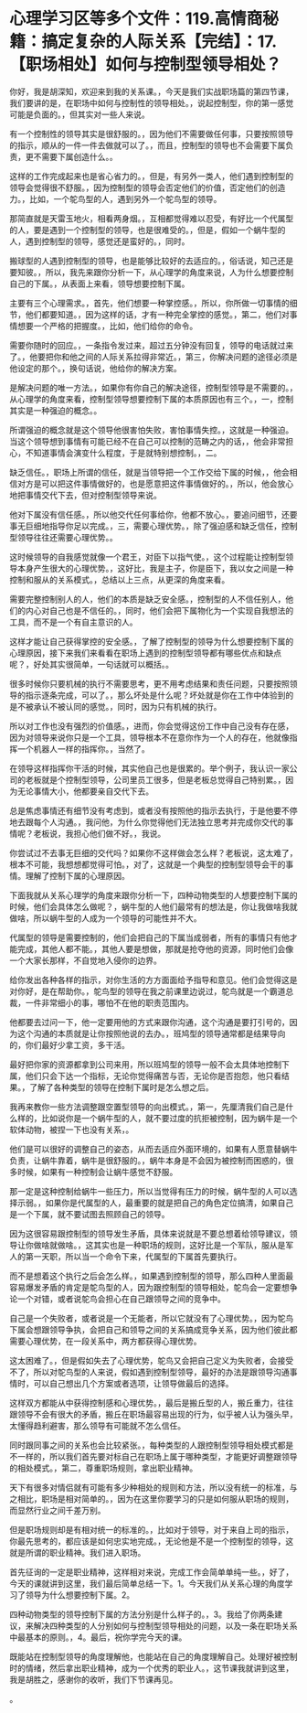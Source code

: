 # 心理学习区等多个文件：119.高情商秘籍：搞定复杂的人际关系【完结】：17.【职场相处】如何与控制型领导相处？

你好，我是胡深知，欢迎来到我的关系课。，今天是我们实战职场篇的第四节课，我们要讲的是，在职场中如何与控制性的领导相处。，说起控制型，你的第一感觉可能是负面的。，但其实对一些人来说。

有一个控制性的领导其实是很舒服的。，因为他们不需要做任何事，只要按照领导的指示，顺从的一件一件去做就可以了。，而且，控制型的领导也不会需要下属负责，更不需要下属创造什么。。

这样的工作完成起来也是省心省力的。，但是，有另外一类人，他们遇到控制型的领导会觉得很不舒服。，因为控制型的领导会否定他们的价值，否定他们的创造力。，比如，一个鸵鸟型的人，遇到另外一个鸵鸟型的领导。

那简直就是天雷玉地火，相看两身烟。，互相都觉得难以忍受，有好比一个代属型的人，要是遇到一个控制型的领导，也是很难受的。，但是，假如一个蜗牛型的人，遇到控制型的领导，感觉还是蛮好的。，同时。

搬球型的人遇到控制型的领导，也是能够比较好的去适应的。，俗话说，知己还是要知彼。，所以，我先来跟你分析一下，从心理学的角度来说，人为什么想要控制自己的下属。，从表面上来看，领导想要控制下属。

主要有三个心理需求。，首先，他们想要一种掌控感。，所以，你所做一切事情的细节，他们都要知道。，因为这样的话，才有一种完全掌控的感觉。，第二，他们对事情想要一个严格的把握度。，比如，他们给你的命令。

需要你随时的回应。，一条指令发过来，超过五分钟没有回复，领导的电话就过来了。，他要把你和他之间的人际关系拉得非常近。，第三，你解决问题的途径必须是他设定的那个。，换句话说，他给你的解决方案。

是解决问题的唯一方法。，如果你有你自己的解决途径，控制型领导是不需要的。，从心理学的角度来看，控制型领导想要控制下属的本质原因也有三个。，一，控制其实是一种强迫的概念。。

所谓强迫的概念就是这个领导他很害怕失败，害怕事情失控。，这就是一种强迫。当这个领导想到事情有可能已经不在自己可以控制的范畴之内的话，，他会非常担心，不知道事情会演变什么程度，于是就特别想控制。，二。

缺乏信任。，职场上所谓的信任，就是当领导把一个工作交给下属的时候，，他会相信对方是可以把这件事情做好的，也是愿意把这件事情做好的。，所以，他会放心地把事情交代下去，但对控制型领导来说。

他对下属没有信任感。，所以他交代任何事给你，他都不放心。，要追问细节，还要事无巨细地指导你足以完成。，三，需要心理优势。，除了强迫感和缺乏信任，控制型领导往往还需要心理优势。。

这时候领导的自我感觉就像一个君王，对臣下以指气使。，这个过程能让控制型领导本身产生很大的心理优势。，这好比，我是主子，你是臣下，我以女之间是一种控制和服从的关系模式。，总结以上三点，从更深的角度来看。

需要完整控制别人的人，他们的本质是缺乏安全感。，控制型的人不信任别人，他们的内心对自己也是不信任的。，同时，他们会把下属物化为一个实现自我想法的工具，而不是一个有自主意识的人。

这样才能让自己获得掌控的安全感。，了解了控制型的领导为什么想要控制下属的心理原因，接下来我们来看看在职场上遇到的控制型领导都有哪些优点和缺点呢？，好处其实很简单，一句话就可以概括。。

很多时候你只要机械的执行不需要思考，更不用考虑结果和责任问题，只要按照领导的指示逐条完成，可以了。，那么坏处是什么呢？坏处就是你在工作中体验到的是不被承认不被认同的感觉。，同时，因为只有机械的执行。

所以对工作也没有强烈的价值感。，进而，你会觉得这份工作中自己没有存在感，因为对领导来说你只是一个工具，领导根本不在意你作为一个人的存在，他就像指挥一个机器人一样的指挥你。，当然了。

在领导这样指挥你干活的时候，其实他自己也是很累的。举个例子，我认识一家公司的老板就是个控制型领导，公司里员工很多，但是老板总觉得自己特别累。，因为无论事情大小，他都要亲自交代下去。

总是焦虑事情还有细节没有考虑到，或者没有按照他的指示去执行，于是他要不停地去跟每个人沟通。，我问他，为什么你觉得他们无法独立思考并完成你交代的事情呢？老板说，我担心他们做不好。，我说。

你尝试过不去事无巨细的交代吗？如果你不这样做会怎么样？老板说，这太难了，根本不可能，我想想都觉得可怕。，对了，这就是一个典型的控制型领导会干的事情。理解了控制下属的心理原因。

下面我就从关系心理学的角度来跟你分析一下，四种动物类型的人想要控制下属的时候，他们会具体怎么做呢？，蜗牛型的人他们最常有的想法是，你让我做啥我就做啥，所以蜗牛型的人成为一个领导的可能性并不大。

代属型的领导是需要控制的，他们会把自己的下属当成弱者，所有的事情只有他才能完成，其他人都不能。，其他人要是想做，那就是抢夺他的资源，同时他们会像一个大家长那样，不自觉地入侵你的边界。

给你发出各种各样的指示，对你生活的方方面面给予指导和意见。他们会觉得这是对你好，是在帮助你。，鸵鸟型的领导在我之前课里边说过，鸵鸟就是一个霸道总裁，一件非常细小的事，哪怕不在他的职责范围内。

他都要去过问一下，他一定要用他的方式来跟你沟通，这个沟通是要打引号的，因为这个沟通的本质就是让你按照他说的去办。，班鸠型的领导通常都是结果导向的，你们最好少拿工资，多干活。

最好把你家的资源都拿到公司来用，所以班鸠型的领导一般不会太具体地控制下属，他们只会下达一个指标，无论你觉得痛苦与否，无论你是否抱怨，他只看结果。，了解了各种类型的领导在控制下属时是怎么想之后。

我再来教你一些方法调整跟空置型领导的向出模式。，第一，先厘清我们自己是什么样的，比如说你是一个蜗牛型的人，就不要过度的抗拒被控制，因为蜗牛是一个软体动物，被捏一下也没有关系，。

他们是可以很好的调整自己的姿态，从而去适应外面环境的，如果有人愿意替蜗牛负责，让蜗牛靠着，蜗牛是很舒服的。，蜗牛本身是不会因为被控制而困惑的，很多时候，如果有一种控制会让蜗牛感觉不舒服。

那一定是这种控制给蜗牛一些压力，所以当觉得有压力的时候，蜗牛型的人可以选择示弱。，如果你是代属型的人，最重要的就是把自己的角色定位搞清，如果自己是一个下属，就不要试图去照顾自己的领导。

因为这很容易跟控制型的领导发生矛盾，具体来说就是不要总想着给领导建议，领导让你做啥就做啥。，这其实也是一种职场的规则，这好比是一个军队，服从是军人的第一天职，所以当一个命令下来，代属型的下属首先要执行。

而不是想着这个执行之后会怎么样。，如果遇到控制型的领导，那么四种人里面最容易爆发矛盾的肯定是鸵鸟型的人，因为跟控制型的领导相处，鸵鸟会一定要想争论一个对错，或者说鸵鸟会担心在自己跟领导之间的竞争中。

自己是一个失败者，或者说是一个无能者，所以它就没有了心理优势。，因为鸵鸟下属会想跟领导争执，会把自己和领导之间的关系搞成竞争关系，因为他们彼此都需要心理优势，在一段关系中，两方都获得心理优势。

这太困难了。，但是假如失去了心理优势，鸵鸟又会把自己定义为失败者，会接受不了，所以对鸵鸟型的人来说，假如遇到控制型领导，最好的办法是跟领导沟通事情时，可以自己想出几个方案或者选项，让领导做最后的选择。

这样双方都能从中获得控制感和心理优势。，最后是搬丘型的人，搬丘重力，往往跟领导不会有很大的矛盾，搬丘在职场最容易出现的行为，似乎被人认为强头早，太懂得趋利避害，那么领导有可能就不怎么信任。

同时跟同事之间的关系也会比较紧张。，每种类型的人跟控制型领导相处模式都是不一样的，所以我们首先要对标自己在职场上属于哪种类型，才能更好调整跟领导的相处模式。，第二，尊重职场规则，拿出职业精神。

天下有很多对情侣就有可能有多少种相处的规则和方法，所以没有统一的标准，与之相比，职场是相对简单的。，因为在这里你要学习的只是如何服从职场的规则，而显然行业之间千差万别。

但是职场规则却是有相对统一的标准的。，比如对于领导，对于来自上司的指示，你最先思考的，都应该是如何忠实地完成。，无论他是不是一个控制型的领导，这就是所谓的职业精神。我们进入职场。

首先征询的一定是职业精神，这样相对来说，完成工作会简单单纯一些。，好了，今天的课就讲到这里，我们最后简单总结一下。1。今天我们从关系心理的角度学习了领导为什么想要控制下属。2。

四种动物类型的领导控制下属的方法分别是什么样子的。，3。我给了你两条建议，来解决四种类型的人分别如何与控制型领导相处的问题，以及一条在职场关系中最基本的原则。，4。最后，祝你学完今天的课。

既能站在控制型领导的角度理解他，也能站在自己的角度理解自己。处理好被控制时的情绪，然后拿出职业精神，成为一个优秀的职业人。，这节课我就讲到这里，我是胡胜之，感谢你的收听，我们下节课再见。

。